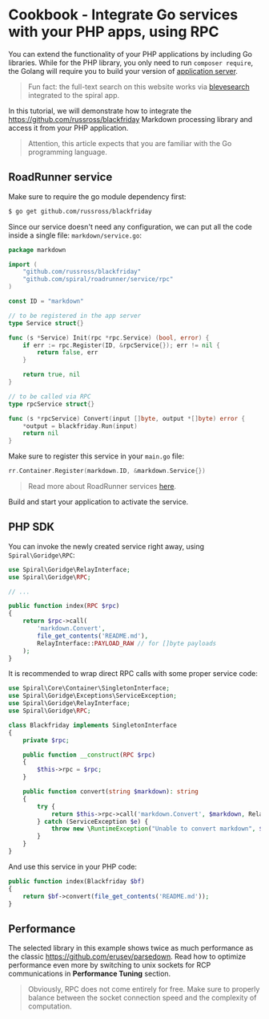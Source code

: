 # Cookbook - Integrate Go services with your PHP apps, using RPC

You can extend the functionality of your PHP applications by including Go libraries. While for the PHP library,
you only need to run `composer require`, the Golang will require you to build your version
of [application server](/framework/application-server.md).

> Fun fact: the full-text search on this website works via [blevesearch](https://github.com/blevesearch/bleve)
> integrated to the spiral app.

In this tutorial, we will demonstrate how to integrate the https://github.com/russross/blackfriday Markdown processing
library and access it from your PHP application.

> Attention, this article expects that you are familiar with the Go programming language.

## RoadRunner service

Make sure to require the go module dependency first:

```bash
$ go get github.com/russross/blackfriday
```

Since our service doesn't need any configuration, we can put all the code inside a single file: `markdown/service.go`:

```go
package markdown

import (
	"github.com/russross/blackfriday"
	"github.com/spiral/roadrunner/service/rpc"
)

const ID = "markdown"

// to be registered in the app server
type Service struct{}

func (s *Service) Init(rpc *rpc.Service) (bool, error) {
	if err := rpc.Register(ID, &rpcService{}); err != nil {
		return false, err
	}

	return true, nil
}

// to be called via RPC
type rpcService struct{}

func (s *rpcService) Convert(input []byte, output *[]byte) error {
	*output = blackfriday.Run(input)
	return nil
}
```

Make sure to register this service in your `main.go` file:

```go
rr.Container.Register(markdown.ID, &markdown.Service{})
```

> Read more about RoadRunner services [here](https://roadrunner.dev/docs/beep-beep-service).

Build and start your application to activate the service.

## PHP SDK

You can invoke the newly created service right away, using `Spiral\Goridge\RPC`:

```php
use Spiral\Goridge\RelayInterface;
use Spiral\Goridge\RPC;

// ...

public function index(RPC $rpc)
{
    return $rpc->call(
        'markdown.Convert',
        file_get_contents('README.md'),
        RelayInterface::PAYLOAD_RAW // for []byte payloads
    );
}
```

It is recommended to wrap direct RPC calls with some proper service code:

```php
use Spiral\Core\Container\SingletonInterface;
use Spiral\Goridge\Exceptions\ServiceException;
use Spiral\Goridge\RelayInterface;
use Spiral\Goridge\RPC;

class Blackfriday implements SingletonInterface
{
    private $rpc;

    public function __construct(RPC $rpc)
    {
        $this->rpc = $rpc;
    }

    public function convert(string $markdown): string
    {
        try {
            return $this->rpc->call('markdown.Convert', $markdown, RelayInterface::PAYLOAD_RAW);
        } catch (ServiceException $e) {
            throw new \RuntimeException("Unable to convert markdown", $e->getCode(), $e);
        }
    }
}
```

And use this service in your PHP code:

```php
public function index(Blackfriday $bf)
{
    return $bf->convert(file_get_contents('README.md'));
}
```

## Performance

The selected library in this example shows twice as much performance as the classic https://github.com/erusev/parsedown.
Read how to optimize performance even more by switching to unix sockets for RCP communications in **Performance Tuning**
section.

> Obviously, RPC does not come entirely for free. Make sure to properly balance between the socket connection speed
> and the complexity of computation.  
